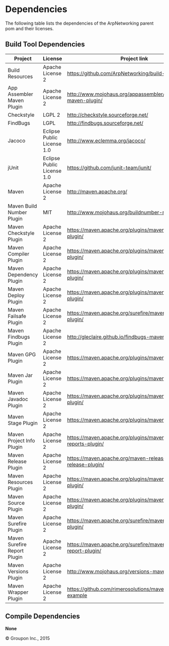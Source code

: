 Dependencies
========

The following table lists the dependencies of the ArpNetworking parent pom and their licenses.


Build Tool Dependencies
------------------

Project                        | License                    | Project link
-------------------------------|----------------------------|-------------
Build Resources                | Apache License 2           | https://github.com/ArpNetworking/build-resources
App Assembler Maven Plugin     | Apache License 2           | http://www.mojohaus.org/appassembler/appassembler-maven-plugin/
Checkstyle                     | LGPL 2                     | http://checkstyle.sourceforge.net/
FindBugs                       | LGPL                       | http://findbugs.sourceforge.net/
Jacoco                         | Eclipse Public License 1.0 | http://www.eclemma.org/jacoco/
jUnit                          | Eclipse Public License 1.0 | https://github.com/junit-team/junit/
Maven                          | Apache License 2           | http://maven.apache.org/
Maven Build Number Plugin      | MIT                        | http://www.mojohaus.org/buildnumber-maven-plugin/
Maven Checkstyle Plugin        | Apache License 2           | https://maven.apache.org/plugins/maven-checkstyle-plugin/
Maven Compiler Plugin          | Apache License 2           | https://maven.apache.org/plugins/maven-compiler-plugin/
Maven Dependency Plugin        | Apache License 2           | https://maven.apache.org/plugins/maven-dependency-plugin/
Maven Deploy Plugin            | Apache License 2           | https://maven.apache.org/plugins/maven-deploy-plugin/
Maven Failsafe Plugin          | Apache License 2           | https://maven.apache.org/surefire/maven-failsafe-plugin/
Maven Findbugs Plugin          | Apache License 2           | http://gleclaire.github.io/findbugs-maven-plugin/
Maven GPG Plugin               | Apache License 2           | https://maven.apache.org/plugins/maven-gpg-plugin/
Maven Jar Plugin               | Apache License 2           | https://maven.apache.org/plugins/maven-jar-plugin/
Maven Javadoc Plugin           | Apache License 2           | https://maven.apache.org/plugins/maven-javadoc-plugin/
Maven Stage Plugin             | Apache License 2           | https://maven.apache.org/plugins/maven-stage-plugin/
Maven Project Info Plugin      | Apache License 2           | https://maven.apache.org/plugins/maven-project-info-reports-plugin/
Maven Release Plugin           | Apache License 2           | https://maven.apache.org/maven-release/maven-release-plugin/
Maven Resources Plugin         | Apache License 2           | https://maven.apache.org/plugins/maven-resources-plugin/
Maven Source Plugin            | Apache License 2           | https://maven.apache.org/plugins/maven-source-plugin/
Maven Surefire Plugin          | Apache License 2           | https://maven.apache.org/surefire/maven-surefire-plugin/
Maven Surefire Report Plugin   | Apache License 2           | https://maven.apache.org/surefire/maven-surefire-report-plugin/
Maven Versions Plugin          | Apache License 2           | http://www.mojohaus.org/versions-maven-plugin/
Maven Wrapper Plugin           | Apache License 2           | https://github.com/rimerosolutions/maven-wrapper-example


Compile Dependencies
--------------------

__None__


&copy; Groupon Inc., 2015
